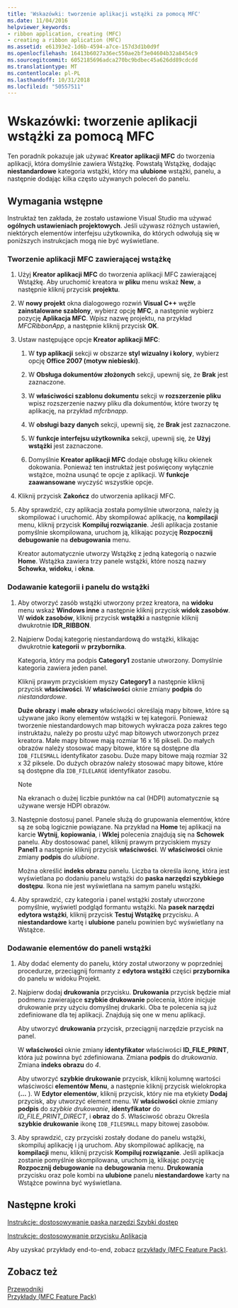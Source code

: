 ```yaml
---
title: 'Wskazówki: tworzenie aplikacji wstążki za pomocą MFC'
ms.date: 11/04/2016
helpviewer_keywords:
- ribbon application, creating (MFC)
- creating a ribbon aplication (MFC)
ms.assetid: e61393e2-1d6b-4594-a7ce-157d3d1b0d9f
ms.openlocfilehash: 16413b6027a36ec550ae2bf3e04604b32a8454c9
ms.sourcegitcommit: 6052185696adca270bc9bdbec45a626dd89cdcdd
ms.translationtype: MT
ms.contentlocale: pl-PL
ms.lasthandoff: 10/31/2018
ms.locfileid: "50557511"
---
```

# <a name="walkthrough-creating-a-ribbon-application-by-using-mfc"></a>Wskazówki: tworzenie aplikacji wstążki za pomocą MFC

Ten poradnik pokazuje jak używać **Kreator aplikacji MFC** do tworzenia aplikacji, która domyślnie zawiera Wstążkę. Powstałą Wstążkę, dodając **niestandardowe** kategoria wstążki, który ma **ulubione** wstążki, panelu, a następnie dodając kilka często używanych poleceń do panelu.

## <a name="prerequisites"></a>Wymagania wstępne

Instruktaż ten zakłada, że zostało ustawione Visual Studio ma używać **ogólnych ustawieniach projektowych**. Jeśli używasz różnych ustawień, niektórych elementów interfejsu użytkownika, do których odwołują się w poniższych instrukcjach mogą nie być wyświetlane.

### <a name="to-create-an-mfc-application-that-has-a-ribbon"></a>Tworzenie aplikacji MFC zawierającej wstążkę

1. Użyj **Kreator aplikacji MFC** do tworzenia aplikacji MFC zawierającej Wstążkę. Aby uruchomić kreatora w **pliku** menu wskaż **New**, a następnie kliknij przycisk **projektu**.

1. W **nowy projekt** okna dialogowego rozwiń **Visual C++** węźle **zainstalowane szablony**, wybierz opcję **MFC**, a następnie wybierz pozycję  **Aplikacja MFC**. Wpisz nazwę projektu, na przykład *MFCRibbonApp*, a następnie kliknij przycisk **OK**.

1. Ustaw następujące opcje **Kreator aplikacji MFC**:

    1. W **typ aplikacji** sekcji w obszarze **styl wizualny i kolory**, wybierz opcję **Office 2007 (motyw niebieski)**.

    1. W **Obsługa dokumentów złożonych** sekcji, upewnij się, że **Brak** jest zaznaczone.

    1. W **właściwości szablonu dokumentu** sekcji w **rozszerzenie pliku** wpisz rozszerzenie nazwy pliku dla dokumentów, które tworzy tę aplikację, na przykład *mfcrbnapp*.

    1. W **obsługi bazy danych** sekcji, upewnij się, że **Brak** jest zaznaczone.

    1. W **funkcje interfejsu użytkownika** sekcji, upewnij się, że **Użyj wstążki** jest zaznaczone.

    1. Domyślnie **Kreator aplikacji MFC** dodaje obsługę kilku okienek dokowania. Ponieważ ten instruktaż jest poświęcony wyłącznie wstążce, można usunąć te opcje z aplikacji. W **funkcje zaawansowane** wyczyść wszystkie opcje.

1. Kliknij przycisk **Zakończ** do utworzenia aplikacji MFC.

1. Aby sprawdzić, czy aplikacja została pomyślnie utworzona, należy ją skompilować i uruchomić. Aby skompilować aplikację, na **kompilacji** menu, kliknij przycisk **Kompiluj rozwiązanie**. Jeśli aplikacja zostanie pomyślnie skompilowana, uruchom ją, klikając pozycję **Rozpocznij debugowanie** na **debugowania** menu.

    Kreator automatycznie utworzy Wstążkę z jedną kategorią o nazwie **Home**. Wstążka zawiera trzy panele wstążki, które noszą nazwy **Schowka**, **widoku**, i **okna**.

### <a name="to-add-a-category-and-panel-to-the-ribbon"></a>Dodawanie kategorii i panelu do wstążki

1. Aby otworzyć zasób wstążki utworzony przez kreatora, na **widoku** menu wskaż **Windows inne** a następnie kliknij przycisk **widok zasobów**. W **widok zasobów**, kliknij przycisk **wstążki** a następnie kliknij dwukrotnie **IDR_RIBBON**.

1. Najpierw Dodaj kategorię niestandardową do wstążki, klikając dwukrotnie **kategorii** w **przybornika**.

    Kategoria, który ma podpis **Category1** zostanie utworzony. Domyślnie kategoria zawiera jeden panel.

    Kliknij prawym przyciskiem myszy **Category1** a następnie kliknij przycisk **właściwości**. W **właściwości** oknie zmiany **podpis** do *niestandardowe*.

    **Duże obrazy** i **małe obrazy** właściwości określają mapy bitowe, które są używane jako ikony elementów wstążki w tej kategorii. Ponieważ tworzenie niestandardowych map bitowych wykracza poza zakres tego instruktażu, należy po prostu użyć map bitowych utworzonych przez kreatora. Małe mapy bitowe mają rozmiar 16 x 16 pikseli. Do małych obrazów należy stosować mapy bitowe, które są dostępne dla `IDB_FILESMALL` identyfikator zasobu. Duże mapy bitowe mają rozmiar 32 x 32 piksele. Do dużych obrazów należy stosować mapy bitowe, które są dostępne dla `IDB_FILELARGE` identyfikator zasobu.

    > [!NOTE]
    > Na ekranach o dużej liczbie punktów na cal (HDPI) automatycznie są używane wersje HDPI obrazów.

1. Następnie dostosuj panel. Panele służą do grupowania elementów, które są ze sobą logicznie powiązane. Na przykład na **Home** tej aplikacji na karcie **Wytnij**, **kopiowania**, i **Wklej** polecenia znajdują się na  **Schowek** panelu. Aby dostosować panel, kliknij prawym przyciskiem myszy **Panel1** a następnie kliknij przycisk **właściwości**. W **właściwości** oknie zmiany **podpis** do *ulubione*.

    Można określić **indeks obrazu** panelu. Liczba ta określa ikonę, która jest wyświetlana po dodaniu panelu wstążki do **paska narzędzi szybkiego dostępu**. Ikona nie jest wyświetlana na samym panelu wstążki.

1. Aby sprawdzić, czy kategoria i panel wstążki zostały utworzone pomyślnie, wyświetl podgląd formantu wstążki. Na **pasek narzędzi edytora wstążki**, kliknij przycisk **Testuj Wstążkę** przycisku. A **niestandardowe** kartę i **ulubione** panelu powinien być wyświetlany na Wstążce.

### <a name="to-add-elements-to-the-ribbon-panels"></a>Dodawanie elementów do paneli wstążki

1. Aby dodać elementy do panelu, który został utworzony w poprzedniej procedurze, przeciągnij formanty z **edytora wstążki** części **przybornika** do panelu w widoku Projekt.

1. Najpierw dodaj **drukowania** przycisku. **Drukowania** przycisk będzie miał podmenu zawierające **szybkie drukowanie** polecenia, które inicjuje drukowanie przy użyciu domyślnej drukarki. Oba te polecenia są już zdefiniowane dla tej aplikacji. Znajdują się one w menu aplikacji.

    Aby utworzyć **drukowania** przycisk, przeciągnij narzędzie przycisk na panel.

    W **właściwości** oknie zmiany **identyfikator** właściwości **ID_FILE_PRINT**, która już powinna być zdefiniowana. Zmiana **podpis** do *drukowania*. Zmiana **indeks obrazu** do *4*.

    Aby utworzyć **szybkie drukowanie** przycisk, kliknij kolumnę wartości właściwości **elementów Menu**, a następnie kliknij przycisk wielokropka (**...** ). W **Edytor elementów**, kliknij przycisk, który nie ma etykiety **Dodaj** przycisk, aby utworzyć element menu. W **właściwości** oknie zmiany **podpis** do *szybkie drukowanie*, **identyfikator** do *ID_FILE_PRINT_DIRECT*, i **obraz** do *5*. Właściwość obrazu Określa **szybkie drukowanie** ikonę `IDB_FILESMALL` mapy bitowej zasobów.

1. Aby sprawdzić, czy przyciski zostały dodane do panelu wstążki, skompiluj aplikację i ją uruchom. Aby skompilować aplikację, na **kompilacji** menu, kliknij przycisk **Kompiluj rozwiązanie**. Jeśli aplikacja zostanie pomyślnie skompilowana, uruchom ją, klikając pozycję **Rozpocznij debugowanie** na **debugowania** menu. **Drukowania** przycisku oraz pole kombi na **ulubione** panelu **niestandardowe** karty na Wstążce powinna być wyświetlana.

## <a name="next-steps"></a>Następne kroki

[Instrukcje: dostosowywanie paska narzędzi Szybki dostęp](../mfc/how-to-customize-the-quick-access-toolbar.md)

[Instrukcje: dostosowywanie przycisku Aplikacja](../mfc/how-to-customize-the-application-button.md)

Aby uzyskać przykłady end-to-end, zobacz [przykłady (MFC Feature Pack)](../visual-cpp-samples.md).

## <a name="see-also"></a>Zobacz też

[Przewodniki](../mfc/walkthroughs-mfc.md)<br/>
[Przykłady (MFC Feature Pack)](../visual-cpp-samples.md)
